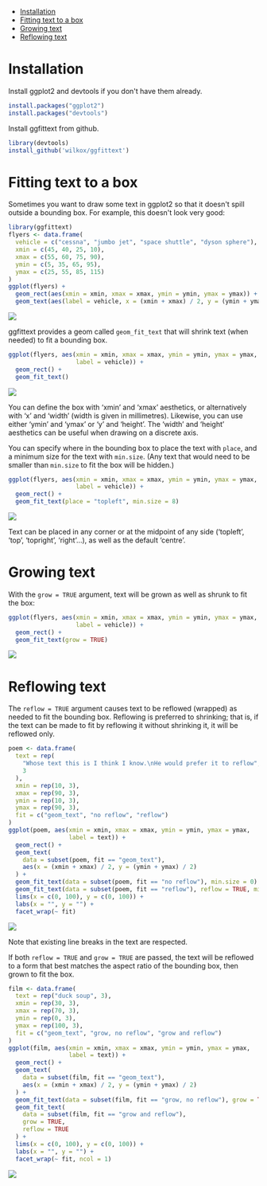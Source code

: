 
-   [Installation](#installation)
-   [Fitting text to a box](#fitting-text-to-a-box)
-   [Growing text](#growing-text)
-   [Reflowing text](#reflowing-text)

Installation
============

Install ggplot2 and devtools if you don't have them already.

``` r
install.packages("ggplot2")
install.packages("devtools")
```

Install ggfittext from github.

``` r
library(devtools)
install_github('wilkox/ggfittext')
```

Fitting text to a box
=====================

Sometimes you want to draw some text in ggplot2 so that it doesn't spill outside a bounding box. For example, this doesn't look very good:

``` r
library(ggfittext)
flyers <- data.frame(
  vehicle = c("cessna", "jumbo jet", "space shuttle", "dyson sphere"),
  xmin = c(45, 40, 25, 10),
  xmax = c(55, 60, 75, 90),
  ymin = c(5, 35, 65, 95),
  ymax = c(25, 55, 85, 115)
)
ggplot(flyers) +
  geom_rect(aes(xmin = xmin, xmax = xmax, ymin = ymin, ymax = ymax)) +
  geom_text(aes(label = vehicle, x = (xmin + xmax) / 2, y = (ymin + ymax) / 2))
```

![](README-doesnt_fit-1.png)

ggfittext provides a geom called `geom_fit_text` that will shrink text (when needed) to fit a bounding box.

``` r
ggplot(flyers, aes(xmin = xmin, xmax = xmax, ymin = ymin, ymax = ymax,
                   label = vehicle)) +
  geom_rect() +
  geom_fit_text()
```

![](README-geom_fit_text-1.png)

You can define the box with ‘xmin’ and ‘xmax’ aesthetics, or alternatively with ‘x’ and ‘width’ (width is given in millimetres). Likewise, you can use either ‘ymin’ and ‘ymax’ or ‘y’ and ‘height’. The ‘width’ and ‘height’ aesthetics can be useful when drawing on a discrete axis.

You can specify where in the bounding box to place the text with `place`, and a minimum size for the text with `min.size`. (Any text that would need to be smaller than `min.size` to fit the box will be hidden.)

``` r
ggplot(flyers, aes(xmin = xmin, xmax = xmax, ymin = ymin, ymax = ymax,
                   label = vehicle)) +
  geom_rect() +
  geom_fit_text(place = "topleft", min.size = 8)
```

![](README-geom_fit_text_2-1.png)

Text can be placed in any corner or at the midpoint of any side (‘topleft’, ‘top’, ‘topright’, ‘right’…), as well as the default ‘centre’.

Growing text
============

With the `grow = TRUE` argument, text will be grown as well as shrunk to fit the box:

``` r
ggplot(flyers, aes(xmin = xmin, xmax = xmax, ymin = ymin, ymax = ymax,
                   label = vehicle)) +
  geom_rect() +
  geom_fit_text(grow = TRUE)
```

![](README-geom_fit_text_3-1.png)

Reflowing text
==============

The `reflow = TRUE` argument causes text to be reflowed (wrapped) as needed to fit the bounding box. Reflowing is preferred to shrinking; that is, if the text can be made to fit by reflowing it without shrinking it, it will be reflowed only.

``` r
poem <- data.frame(
  text = rep(
    "Whose text this is I think I know.\nHe would prefer it to reflow",
    3
  ),
  xmin = rep(10, 3),
  xmax = rep(90, 3),
  ymin = rep(10, 3),
  ymax = rep(90, 3),
  fit = c("geom_text", "no reflow", "reflow")
)
ggplot(poem, aes(xmin = xmin, xmax = xmax, ymin = ymin, ymax = ymax,
                 label = text)) +
  geom_rect() +
  geom_text(
    data = subset(poem, fit == "geom_text"),
    aes(x = (xmin + xmax) / 2, y = (ymin + ymax) / 2)
  ) +
  geom_fit_text(data = subset(poem, fit == "no reflow"), min.size = 0) +
  geom_fit_text(data = subset(poem, fit == "reflow"), reflow = TRUE, min.size = 0) +
  lims(x = c(0, 100), y = c(0, 100)) +
  labs(x = "", y = "") +
  facet_wrap(~ fit)
```

![](README-reflow-1.png)

Note that existing line breaks in the text are respected.

If both `reflow = TRUE` and `grow = TRUE` are passed, the text will be reflowed to a form that best matches the aspect ratio of the bounding box, then grown to fit the box.

``` r
film <- data.frame(
  text = rep("duck soup", 3),
  xmin = rep(30, 3),
  xmax = rep(70, 3),
  ymin = rep(0, 3),
  ymax = rep(100, 3),
  fit = c("geom_text", "grow, no reflow", "grow and reflow")
)
ggplot(film, aes(xmin = xmin, xmax = xmax, ymin = ymin, ymax = ymax,
                 label = text)) +
  geom_rect() +
  geom_text(
    data = subset(film, fit == "geom_text"),
    aes(x = (xmin + xmax) / 2, y = (ymin + ymax) / 2)
  ) +
  geom_fit_text(data = subset(film, fit == "grow, no reflow"), grow = TRUE) +
  geom_fit_text(
    data = subset(film, fit == "grow and reflow"),
    grow = TRUE,
    reflow = TRUE
  ) +
  lims(x = c(0, 100), y = c(0, 100)) +
  labs(x = "", y = "") +
  facet_wrap(~ fit, ncol = 1)
```

![](README-reflow_and_grow-1.png)
